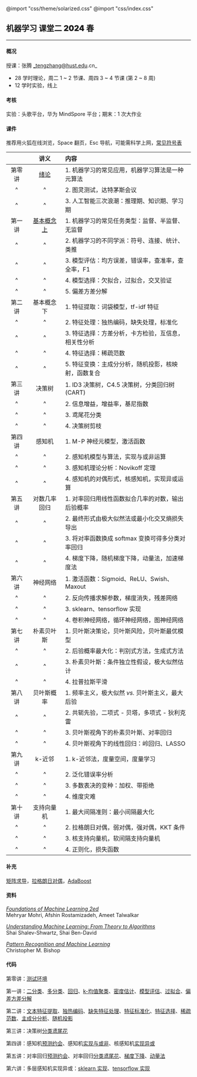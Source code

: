 @import "css/theme/solarized.css"
@import "css/index.css"

## 机器学习 课堂二 <span style="font-weight:900">2024</span> 春

---

#### 概况

授课：张腾 _tengzhang@hust.edu.cn_

- 28 学时理论，周二 1 ~ 2 节课、周四 3 ~ 4 节课 (第 2 ~ 8 周)
- 12 学时实验，线上

<div class="top-2"></div>

#### 考核

实验：头歌平台，华为 MindSpore 平台；期末：1 次大作业

#### 课件

推荐用火狐在线浏览，Space 翻页，Esc 导航，可能需科学上网，[常见符号表](pages/notation.html)

<div class="threelines outline head-highlight">

|        |             讲义             | 内容                                                |
| :----: | :--------------------------: | :-------------------------------------------------- |
| 第零讲 |    [绪论](pages/00.html)     | 1. 机器学习的常见应用，机器学习算法是一种元算法     |
|   ^    |              ^               | 2. 图灵测试，达特茅斯会议                           |
|   ^    |              ^               | 3. 人工智能三次浪潮：推理期、知识期、学习期         |
| 第一讲 | [基本概念 上](pages/01.html) | 1. 机器学习的常见任务类型：监督、半监督、无监督     |
|   ^    |              ^               | 2. 机器学习的不同学派：符号、连接、统计、类推       |
|   ^    |              ^               | 3. 模型评估：均方误差，错误率，查准率，查全率，F1   |
|   ^    |              ^               | 4. 模型选择：欠拟合，过拟合，交叉验证               |
|   ^    |              ^               | 5. 偏差方差分解                                     |
| 第二讲 |         基本概念 下          | 1. 特征提取：词袋模型，tf-idf 特征                  |
|   ^    |              ^               | 2. 特征处理：独热编码，缺失处理，标准化             |
|   ^    |              ^               | 3. 特征选择：方差分析，卡方检验，互信息，相关性分析 |
|   ^    |              ^               | 4. 特征选择：稀疏范数                               |
|   ^    |              ^               | 5. 特征变换：主成分分析，随机投影，核映射，函数复合 |
| 第三讲 |            决策树            | 1. ID3 决策树，C4.5 决策树，分类回归树 (CART)       |
|   ^    |              ^               | 2. 信息增益，增益率，基尼指数                       |
|   ^    |              ^               | 3. 鸢尾花分类                                       |
|   ^    |              ^               | 4. 决策树剪枝                                       |
| 第四讲 |            感知机            | 1. M-P 神经元模型，激活函数                         |
|   ^    |              ^               | 2. 感知机模型与算法，实现与或非运算                 |
|   ^    |              ^               | 3. 感知机理论分析：Novikoff 定理                    |
|   ^    |              ^               | 4. 感知机的对偶形式，核感知机，实现异或运算         |
| 第五讲 |         对数几率回归         | 1. 对率回归用线性函数拟合几率的对数，输出后验概率   |
|   ^    |              ^               | 2. 最终形式由极大似然法或最小化交叉熵损失导出       |
|   ^    |              ^               | 3. 将对率函数换成 softmax 变换可得多分类对率回归    |
|   ^    |              ^               | 4. 梯度下降，随机梯度下降，动量法，加速梯度法       |
| 第六讲 |           神经网络           | 1. 激活函数：Sigmoid、ReLU、Swish、Maxout           |
|   ^    |              ^               | 2. 反向传播求解参数，梯度消失，残差网络             |
|   ^    |              ^               | 3. sklearn、tensorflow 实现                         |
|   ^    |              ^               | 4. 卷积神经网络，循环神经网络，图神经网络           |
| 第七讲 |          朴素贝叶斯          | 1. 贝叶斯决策论，贝叶斯风险，贝叶斯最优模型         |
|   ^    |              ^               | 2. 后验概率最大化：判别式方法，生成式方法           |
|   ^    |              ^               | 3. 朴素贝叶斯：条件独立性假设，极大似然估计         |
|   ^    |              ^               | 4. 拉普拉斯平滑                                     |
| 第八讲 |          贝叶斯概率          | 1. 频率主义，极大似然 _vs._ 贝叶斯主义，最大后验    |
|   ^    |              ^               | 2. 共轭先验，二项式 - 贝塔，多项式 - 狄利克雷       |
|   ^    |              ^               | 3. 贝叶斯视角下的朴素贝叶斯、对率回归               |
|   ^    |              ^               | 4. 贝叶斯视角下的线性回归：岭回归、LASSO            |
| 第九讲 |            k-近邻            | 1. k-近邻法，度量空间，度量学习                     |
|   ^    |              ^               | 2. 泛化错误率分析                                   |
|   ^    |              ^               | 3. 多数表决的变种：加权、带拒绝                     |
|   ^    |              ^               | 4. 维度灾难                                         |
| 第十讲 |          支持向量机          | 1. 最大间隔准则：最小间隔最大化                     |
|   ^    |              ^               | 2. 拉格朗日对偶，弱对偶，强对偶，KKT 条件           |
|   ^    |              ^               | 3. 核支持向量机，软间隔支持向量机                   |
|   ^    |              ^               | 4. 正则化，损失函数                                 |

</div>

#### 补充

[矩阵求导](notes/matrix-calculus.pdf)，[拉格朗日对偶](notes/Lagrange-dual.pdf)，[AdaBoost](notes/adaboost.pdf)

#### 资料

[_Foundations of Machine Learning 2ed_](book/Foundations%20of%20Machine%20Learning%202ed%20-%20Mehryar%20Mohri%2C%20Afshin%20Rostamizadeh%2C%20and%20Ameet%20Talwalkar.pdf) <br>Mehryar Mohri, Afshin Rostamizadeh, Ameet Talwalkar

[_Understanding Machine Learning: From Theory to Algorithms_](book/Understanding%20Machine%20Learning%20From%20Theory%20to%20Algorithms%20-%20Shai%20Shalev-Shwartz%2C%20Shai%20Ben-David.pdf) <br>Shai Shalev-Shwartz, Shai Ben-David

[_Pattern Recognition and Machine Learning_](book/Pattern%20Recognition%20and%20Machine%20Learning%20-%20Christopher%20M.%20Bishop.pdf) <br>Christopher M. Bishop

#### 代码

第零讲：[测试环境](python/demo.ipynb)

第一讲：[二分类](python/binary-classif.ipynb)、[多分类](python/multi-classif.ipynb)、[回归](python/regression.py)、[k-均值聚类](python/clustering.ipynb)、[密度估计](python/density-estimation.ipynb)、[模型评估](python/model-evaluation.ipynb)、[过拟合](python/overfitting.ipynb)、[偏差方差分解](python/bias-var-dec.ipynb)

第二讲：[文本特征提取](python/feat-text.ipynb)、[独热编码](python/feat-one-hot.ipynb)、[缺失特征处理](python/feat-missing.ipynb)、[特征标准化](python/feat-scaler.ipynb)、[特征选择](python/feat-selection.ipynb)、[稀疏范数](python/sparse-norm.ipynb)、[主成分分析](python/pca.ipynb)、[随机投影](python/random-projection.ipynb)

第三讲：决策树[分类鸢尾花](python/dt-iris.ipynb)

第四讲：感知机[预测约会](python/perceptron-date.ipynb)、感知机[实现与或非](python/perceptron-logic.ipynb)、核感知机[实现异或](python/perceptron-kernel.ipynb)

第五讲：对率回归[预测约会](python/lr-date.ipynb)、对率回归[分类鸢尾花](python/lr-iris.ipynb)、[梯度下降](python/gd.ipynb)、[动量法](python/momentum.ipynb)

第六讲：多层感知机实现异或：[sklearn 实现](python/mlp-xor.ipynb)、[tensorflow 实现](python/dnn-xor.ipynb)
